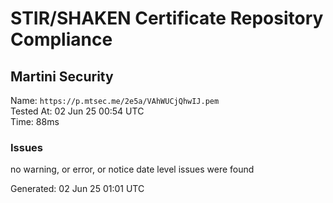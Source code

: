 # STIR/SHAKEN Certificate Repository Compliance

## Martini Security

Name: `https://p.mtsec.me/2e5a/VAhWUCjQhwIJ.pem`\
Tested At: 02 Jun 25 00:54 UTC\
Time: 88ms

### Issues

no warning, or error, or notice date level issues were found

Generated: 02 Jun 25 01:01 UTC